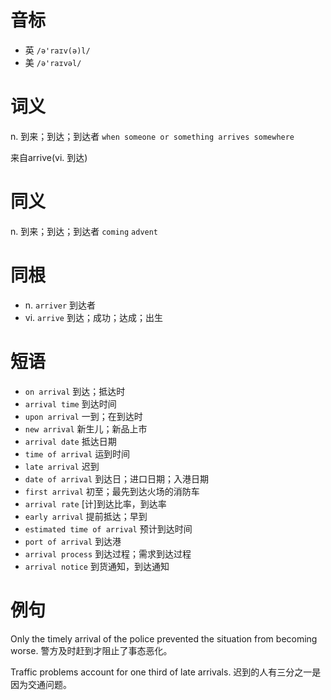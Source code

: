 # 音标

- 英 `/ə'raɪv(ə)l/`
- 美 `/ə'raɪvəl/`

# 词义

n. 到来；到达；到达者
`when someone or something arrives somewhere`



来自arrive(vi. 到达)

# 同义

n. 到来；到达；到达者
`coming` `advent`

# 同根

- n. `arriver` 到达者
- vi. `arrive` 到达；成功；达成；出生

# 短语

- `on arrival` 到达；抵达时
- `arrival time` 到达时间
- `upon arrival` 一到；在到达时
- `new arrival` 新生儿；新品上市
- `arrival date` 抵达日期
- `time of arrival` 运到时间
- `late arrival` 迟到
- `date of arrival` 到达日；进口日期；入港日期
- `first arrival` 初至；最先到达火场的消防车
- `arrival rate` [计]到达比率，到达率
- `early arrival` 提前抵达；早到
- `estimated time of arrival` 预计到达时间
- `port of arrival` 到达港
- `arrival process` 到达过程；需求到达过程
- `arrival notice` 到货通知，到达通知

# 例句

Only the timely arrival of the police prevented the situation from becoming worse.
警方及时赶到才阻止了事态恶化。

Traffic problems account for one third of late arrivals.
迟到的人有三分之一是因为交通问题。


